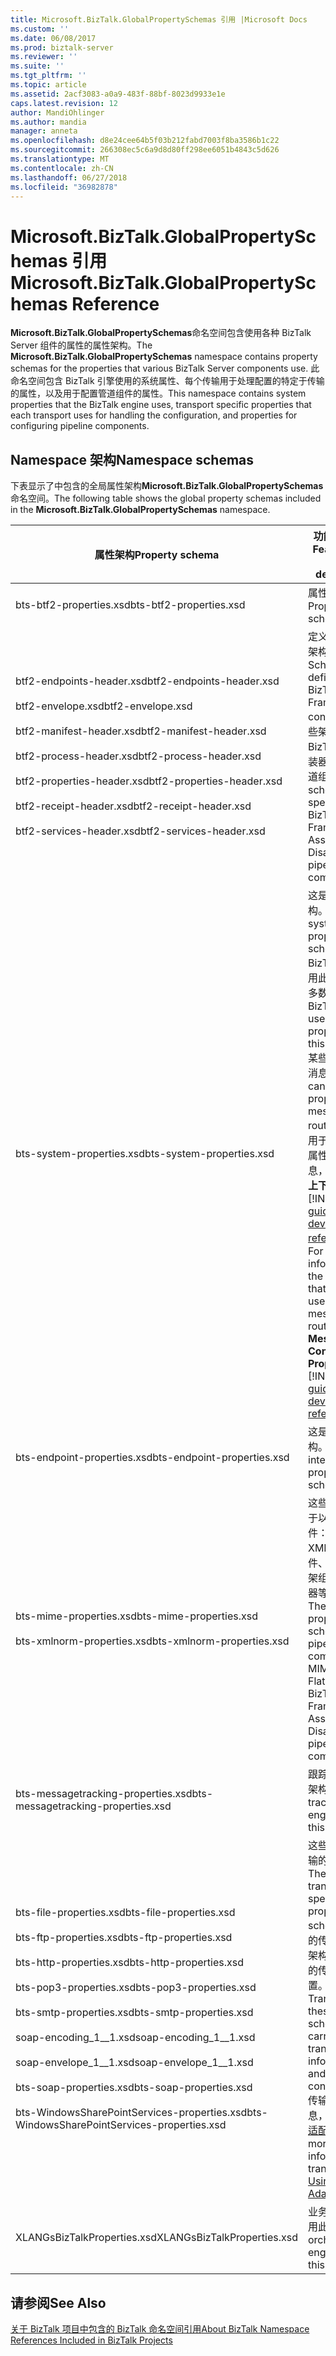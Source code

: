 ```yaml
---
title: Microsoft.BizTalk.GlobalPropertySchemas 引用 |Microsoft Docs
ms.custom: ''
ms.date: 06/08/2017
ms.prod: biztalk-server
ms.reviewer: ''
ms.suite: ''
ms.tgt_pltfrm: ''
ms.topic: article
ms.assetid: 2acf3083-a0a9-483f-88bf-8023d9933e1e
caps.latest.revision: 12
author: MandiOhlinger
ms.author: mandia
manager: anneta
ms.openlocfilehash: d8e24cee64b5f03b212fabd7003f8ba3586b1c22
ms.sourcegitcommit: 266308ec5c6a9d8d80ff298ee6051b4843c5d626
ms.translationtype: MT
ms.contentlocale: zh-CN
ms.lasthandoff: 06/27/2018
ms.locfileid: "36982878"
---
```

# <a name="microsoftbiztalkglobalpropertyschemas-reference"></a><span data-ttu-id="23672-102">Microsoft.BizTalk.GlobalPropertySchemas 引用</span><span class="sxs-lookup"><span data-stu-id="23672-102">Microsoft.BizTalk.GlobalPropertySchemas Reference</span></span>
<span data-ttu-id="23672-103">**Microsoft.BizTalk.GlobalPropertySchemas**命名空间包含使用各种 BizTalk Server 组件的属性的属性架构。</span><span class="sxs-lookup"><span data-stu-id="23672-103">The **Microsoft.BizTalk.GlobalPropertySchemas** namespace contains property schemas for the properties that various BizTalk Server components use.</span></span> <span data-ttu-id="23672-104">此命名空间包含 BizTalk 引擎使用的系统属性、每个传输用于处理配置的特定于传输的属性，以及用于配置管道组件的属性。</span><span class="sxs-lookup"><span data-stu-id="23672-104">This namespace contains system properties that the BizTalk engine uses, transport specific properties that each transport uses for handling the configuration, and properties for configuring pipeline components.</span></span>  

## <a name="namespace-schemas"></a><span data-ttu-id="23672-105">Namespace 架构</span><span class="sxs-lookup"><span data-stu-id="23672-105">Namespace schemas</span></span>  

 <span data-ttu-id="23672-106">下表显示了中包含的全局属性架构**Microsoft.BizTalk.GlobalPropertySchemas**命名空间。</span><span class="sxs-lookup"><span data-stu-id="23672-106">The following table shows the global property schemas included in the **Microsoft.BizTalk.GlobalPropertySchemas** namespace.</span></span>  


|                                                                                                                                                              <span data-ttu-id="23672-107">属性架构</span><span class="sxs-lookup"><span data-stu-id="23672-107">Property schema</span></span>                                                                                                                                                              |                                                                                                                                                               <span data-ttu-id="23672-108">功能区和说明</span><span class="sxs-lookup"><span data-stu-id="23672-108">Feature area and description</span></span>                                                                                                                                                                |
|-------------------------------------------------------------------------------------------------------------------------------------------------------------------------------------------------------------------------------------------------------------------------------------------------------------------------------------------|-----------------------------------------------------------------------------------------------------------------------------------------------------------------------------------------------------------------------------------------------------------------------------------------------------------------------------------------------------------|
|                                                                                                                                                          <span data-ttu-id="23672-109">bts-btf2-properties.xsd</span><span class="sxs-lookup"><span data-stu-id="23672-109">bts-btf2-properties.xsd</span></span>                                                                                                                                                          |                                                                                                                                                                     <span data-ttu-id="23672-110">属性架构。</span><span class="sxs-lookup"><span data-stu-id="23672-110">Property schema.</span></span>                                                                                                                                                                      |
|                                             <span data-ttu-id="23672-111">btf2-endpoints-header.xsd</span><span class="sxs-lookup"><span data-stu-id="23672-111">btf2-endpoints-header.xsd</span></span><br /><br /> <span data-ttu-id="23672-112">btf2-envelope.xsd</span><span class="sxs-lookup"><span data-stu-id="23672-112">btf2-envelope.xsd</span></span><br /><br /> <span data-ttu-id="23672-113">btf2-manifest-header.xsd</span><span class="sxs-lookup"><span data-stu-id="23672-113">btf2-manifest-header.xsd</span></span><br /><br /> <span data-ttu-id="23672-114">btf2-process-header.xsd</span><span class="sxs-lookup"><span data-stu-id="23672-114">btf2-process-header.xsd</span></span><br /><br /> <span data-ttu-id="23672-115">btf2-properties-header.xsd</span><span class="sxs-lookup"><span data-stu-id="23672-115">btf2-properties-header.xsd</span></span><br /><br /> <span data-ttu-id="23672-116">btf2-receipt-header.xsd</span><span class="sxs-lookup"><span data-stu-id="23672-116">btf2-receipt-header.xsd</span></span><br /><br /> <span data-ttu-id="23672-117">btf2-services-header.xsd</span><span class="sxs-lookup"><span data-stu-id="23672-117">btf2-services-header.xsd</span></span>                                              |                                                                                                   <span data-ttu-id="23672-118">定义 BizTalk 框架构造的架构。</span><span class="sxs-lookup"><span data-stu-id="23672-118">Schemas that define the BizTalk Framework constructs.</span></span> <span data-ttu-id="23672-119">这些架构专门用于 BizTalk 框架组装器和拆装器管道组件。</span><span class="sxs-lookup"><span data-stu-id="23672-119">These schemas are specific to BizTalk Framework Assembler and Disassembler pipeline components.</span></span>                                                                                                   |
|                                                                                                                                                         <span data-ttu-id="23672-120">bts-system-properties.xsd</span><span class="sxs-lookup"><span data-stu-id="23672-120">bts-system-properties.xsd</span></span>                                                                                                                                                         | <span data-ttu-id="23672-121">这是系统属性架构。</span><span class="sxs-lookup"><span data-stu-id="23672-121">This is a system property schema.</span></span> <span data-ttu-id="23672-122">BizTalk 引擎使用此架构中的大多数属性。</span><span class="sxs-lookup"><span data-stu-id="23672-122">The BizTalk engine uses most properties in this schema.</span></span> <span data-ttu-id="23672-123">某些属性可用于消息路由。</span><span class="sxs-lookup"><span data-stu-id="23672-123">You can use some properties for message routing.</span></span> <span data-ttu-id="23672-124">有关可用于消息路由的属性的详细信息，请参阅**消息上下文属性** [!INCLUDE[ui-guidance-developers-reference](../includes/ui-guidance-developers-reference.md)]。</span><span class="sxs-lookup"><span data-stu-id="23672-124">For more information on the properties that you can use for message routing, see **Message Context Properties** [!INCLUDE[ui-guidance-developers-reference](../includes/ui-guidance-developers-reference.md)].</span></span> |
|                                                                                                                                                        <span data-ttu-id="23672-125">bts-endpoint-properties.xsd</span><span class="sxs-lookup"><span data-stu-id="23672-125">bts-endpoint-properties.xsd</span></span>                                                                                                                                                        |                                                                                                                                                           <span data-ttu-id="23672-126">这是内部属性架构。</span><span class="sxs-lookup"><span data-stu-id="23672-126">This is an internal property schema.</span></span>                                                                                                                                                            |
|                                                                                                                                      <span data-ttu-id="23672-127">bts-mime-properties.xsd</span><span class="sxs-lookup"><span data-stu-id="23672-127">bts-mime-properties.xsd</span></span><br /><br /> <span data-ttu-id="23672-128">bts-xmlnorm-properties.xsd</span><span class="sxs-lookup"><span data-stu-id="23672-128">bts-xmlnorm-properties.xsd</span></span>                                                                                                                                       |                                                                                                      <span data-ttu-id="23672-129">这些属性架构用于以下管道组件：MIME、XML、平面文件、BizTalk 框架组装器和拆装器等管道组件。</span><span class="sxs-lookup"><span data-stu-id="23672-129">These are property schemas for pipeline components: MIME, XML, Flat File, and BizTalk Framework Assembler and Disassembler pipeline components.</span></span>                                                                                                      |
|                                                                                                                                                    <span data-ttu-id="23672-130">bts-messagetracking-properties.xsd</span><span class="sxs-lookup"><span data-stu-id="23672-130">bts-messagetracking-properties.xsd</span></span>                                                                                                                                                     |                                                                                                                                                           <span data-ttu-id="23672-131">跟踪引擎使用此架构。</span><span class="sxs-lookup"><span data-stu-id="23672-131">The tracking engine uses this schema.</span></span>                                                                                                                                                           |
| <span data-ttu-id="23672-132">bts-file-properties.xsd</span><span class="sxs-lookup"><span data-stu-id="23672-132">bts-file-properties.xsd</span></span><br /><br /> <span data-ttu-id="23672-133">bts-ftp-properties.xsd</span><span class="sxs-lookup"><span data-stu-id="23672-133">bts-ftp-properties.xsd</span></span><br /><br /> <span data-ttu-id="23672-134">bts-http-properties.xsd</span><span class="sxs-lookup"><span data-stu-id="23672-134">bts-http-properties.xsd</span></span><br /><br /> <span data-ttu-id="23672-135">bts-pop3-properties.xsd</span><span class="sxs-lookup"><span data-stu-id="23672-135">bts-pop3-properties.xsd</span></span><br /><br /> <span data-ttu-id="23672-136">bts-smtp-properties.xsd</span><span class="sxs-lookup"><span data-stu-id="23672-136">bts-smtp-properties.xsd</span></span><br /><br /> <span data-ttu-id="23672-137">soap-encoding_1__1.xsd</span><span class="sxs-lookup"><span data-stu-id="23672-137">soap-encoding_1__1.xsd</span></span><br /><br /> <span data-ttu-id="23672-138">soap-envelope_1__1.xsd</span><span class="sxs-lookup"><span data-stu-id="23672-138">soap-envelope_1__1.xsd</span></span><br /><br /> <span data-ttu-id="23672-139">bts-soap-properties.xsd</span><span class="sxs-lookup"><span data-stu-id="23672-139">bts-soap-properties.xsd</span></span><br /><br /> <span data-ttu-id="23672-140">bts-WindowsSharePointServices-properties.xsd</span><span class="sxs-lookup"><span data-stu-id="23672-140">bts-WindowsSharePointServices-properties.xsd</span></span> |                                                               <span data-ttu-id="23672-141">这些是特定于传输的属性架构。</span><span class="sxs-lookup"><span data-stu-id="23672-141">These are transport-specific property schemas.</span></span> <span data-ttu-id="23672-142">不同的传输使用这些架构来传送特定的传输信息和配置。</span><span class="sxs-lookup"><span data-stu-id="23672-142">Transports use these schemas to carry specific transport information and configurations.</span></span> <span data-ttu-id="23672-143">传输的详细信息，请参阅[使用适配器](../core/using-adapters.md)。</span><span class="sxs-lookup"><span data-stu-id="23672-143">For more information on transports, see [Using Adapters](../core/using-adapters.md).</span></span>                                                                |
|                                                                                                                                                        <span data-ttu-id="23672-144">XLANGsBizTalkProperties.xsd</span><span class="sxs-lookup"><span data-stu-id="23672-144">XLANGsBizTalkProperties.xsd</span></span>                                                                                                                                                        |                                                                                                                                                        <span data-ttu-id="23672-145">业务流程引擎使用此架构。</span><span class="sxs-lookup"><span data-stu-id="23672-145">The orchestration engine uses this schema.</span></span>                                                                                                                                                         |

## <a name="see-also"></a><span data-ttu-id="23672-146">请参阅</span><span class="sxs-lookup"><span data-stu-id="23672-146">See Also</span></span>  
 [<span data-ttu-id="23672-147">关于 BizTalk 项目中包含的 BizTalk 命名空间引用</span><span class="sxs-lookup"><span data-stu-id="23672-147">About BizTalk Namespace References Included in BizTalk Projects</span></span>](../core/about-biztalk-namespace-references-included-in-biztalk-projects.md)